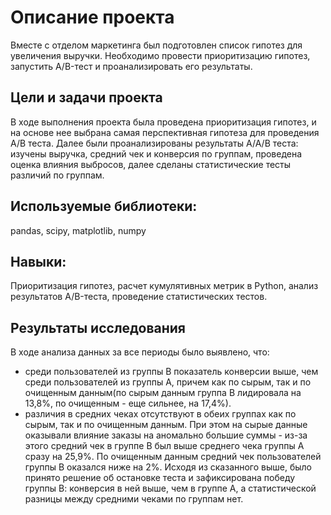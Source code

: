 # Описание проекта

Вместе с отделом маркетинга был подготовлен список гипотез для увеличения выручки. Необходимо провести приоритизацию гипотез, запустить A/B-тест и проанализировать его результаты.

## Цели и задачи проекта

В ходе выполнения проекта была проведена приоритизация гипотез, и на основе нее выбрана самая перспективная гипотеза для проведения А/В теста. 
Далее были проанализированы результаты А/А/В теста: изучены выручка, средний чек и конверсия по группам, проведена оценка влияния выбросов, далее сделаны статистические тесты различий по группам.

## Используемые библиотеки:

pandas, scipy, matplotlib, numpy

## Навыки:

Приоритизация гипотез, расчет кумулятивных метрик в Python, анализ результатов A/B-теста, проведение статистических тестов.

## Результаты исследования

В ходе анализа данных за все периоды было выявлено, что:
- среди пользователей из группы В показатель конверсии выше, чем среди пользователей из группы А, причем как по сырым, так и по очищенным данным(по сырым данным группа В лидировала на 13,8%, по очищенным - еще сильнее, на 17,4%).
- различия в средних чеках отсутствуют в обеих группах как по сырым, так и по очищенным данным. При этом на сырые данные оказывали влияние заказы на аномально большие суммы - из-за этого средний чек в группе В был выше среднего чека группы А сразу на 25,9%. По очищенным данным средний чек пользователей группы В оказался ниже на 2%.
Исходя из сказанного выше, было принято решение об остановке теста и зафиксирована победу группы В: конверсия в ней выше, чем в группе А, а статистической разницы между средними чеками по группам нет.
